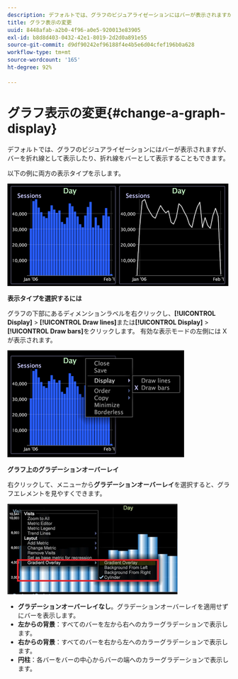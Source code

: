 ```yaml
---
description: デフォルトでは、グラフのビジュアライゼーションにはバーが表示されますが、バーを折れ線として表示したり、折れ線をバーとして表示することもできます。
title: グラフ表示の変更
uuid: 8448afab-a2b0-4f96-a0e5-920013e83905
exl-id: b8d8d403-0432-42e1-8019-2d2d0a891e55
source-git-commit: d9df90242ef96188f4e4b5e6d04cfef196b0a628
workflow-type: tm+mt
source-wordcount: '165'
ht-degree: 92%

---
```


# グラフ表示の変更{#change-a-graph-display}

デフォルトでは、グラフのビジュアライゼーションにはバーが表示されますが、バーを折れ線として表示したり、折れ線をバーとして表示することもできます。

以下の例に両方の表示タイプを示します。

![](assets/vis_Line_LinesAndBars.png)

**表示タイプを選択するには**

グラフの下部にあるディメンションラベルを右クリックし、**[!UICONTROL Display]** > **[!UICONTROL Draw lines]**&#x200B;または&#x200B;**[!UICONTROL Display]** > **[!UICONTROL Draw bars]**&#x200B;をクリックします。 有効な表示モードの左側には X が表示されます。

![](assets/mnu_Graph_Draw.png)

**グラフ上のグラデーションオーバーレイ**

右クリックして、メニューから&#x200B;**グラデーションオーバーレイ**&#x200B;を選択すると、グラフエレメントを見やすくできます。

![](assets/6_51_gradient_graph.png)

* **グラデーションオーバーレイなし**。グラデーションオーバーレイを適用せずにバーを表示します。
* **左からの背景**：すべてのバーを左から右へのカラーグラデーションで表示します。
* **右からの背景**：すべてのバーを右から左へのカラーグラデーションで表示します。
* **円柱**：各バーをバーの中心からバーの端へのカラーグラデーションで表示します。
